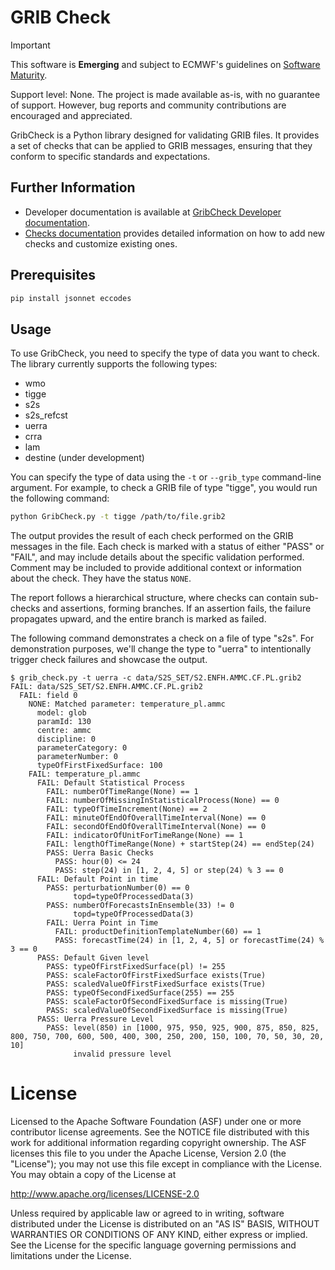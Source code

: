 # GRIB Check
> [!IMPORTANT]
> This software is **Emerging** and subject to ECMWF's guidelines on [Software Maturity](https://github.com/ecmwf/codex/raw/refs/heads/main/Project%20Maturity).
>
> Support level: None.
> The project is made available as-is, with no guarantee of support.
> However, bug reports and community contributions are encouraged and appreciated.

GribCheck is a Python library designed for validating GRIB files.
It provides a set of checks that can be applied to GRIB messages, ensuring that they conform to specific standards and expectations.

## Further Information
- Developer documentation is available at [GribCheck Developer documentation](./devdoc.md).
- [Checks documentation](./checkdocs.md) provides detailed information on how to add new checks and customize existing ones.

## Prerequisites
 ``` bash
pip install jsonnet eccodes
```

## Usage
To use GribCheck, you need to specify the type of data you want to check.
The library currently supports the following types:

- wmo
- tigge
- s2s
- s2s_refcst
- uerra
- crra
- lam
- destine (under development)

You can specify the type of data using the `-t` or `--grib_type` command-line argument.
For example, to check a GRIB file of type "tigge", you would run the following command:

``` bash
python GribCheck.py -t tigge /path/to/file.grib2
```

The output provides the result of each check performed on the GRIB messages in the file. 
Each check is marked with a status of either "PASS" or "FAIL", and may include details about the specific validation performed. 
Comment may be included to provide additional context or information about the check.
They have the status `NONE`.

The report follows a hierarchical structure, where checks can contain sub-checks and assertions, forming branches. If an assertion fails, the failure propagates upward, and the entire branch is marked as failed.

The following command demonstrates a check on a file of type "s2s". 
For demonstration purposes, we'll change the type to "uerra" to intentionally trigger check failures and showcase the output.

```
$ grib_check.py -t uerra -c data/S2S_SET/S2.ENFH.AMMC.CF.PL.grib2
FAIL: data/S2S_SET/S2.ENFH.AMMC.CF.PL.grib2
  FAIL: field 0
    NONE: Matched parameter: temperature_pl.ammc
      model: glob
      paramId: 130
      centre: ammc
      discipline: 0
      parameterCategory: 0
      parameterNumber: 0
      typeOfFirstFixedSurface: 100
    FAIL: temperature_pl.ammc
      FAIL: Default Statistical Process
        FAIL: numberOfTimeRange(None) == 1
        FAIL: numberOfMissingInStatisticalProcess(None) == 0
        FAIL: typeOfTimeIncrement(None) == 2
        FAIL: minuteOfEndOfOverallTimeInterval(None) == 0
        FAIL: secondOfEndOfOverallTimeInterval(None) == 0
        FAIL: indicatorOfUnitForTimeRange(None) == 1
        FAIL: lengthOfTimeRange(None) + startStep(24) == endStep(24)
        PASS: Uerra Basic Checks
          PASS: hour(0) <= 24
          PASS: step(24) in [1, 2, 4, 5] or step(24) % 3 == 0
      FAIL: Default Point in time
        PASS: perturbationNumber(0) == 0
              topd=typeOfProcessedData(3)
        PASS: numberOfForecastsInEnsemble(33) != 0
              topd=typeOfProcessedData(3)
        FAIL: Uerra Point in Time
          FAIL: productDefinitionTemplateNumber(60) == 1
          PASS: forecastTime(24) in [1, 2, 4, 5] or forecastTime(24) % 3 == 0
      PASS: Default Given level
        PASS: typeOfFirstFixedSurface(pl) != 255
        PASS: scaleFactorOfFirstFixedSurface exists(True)
        PASS: scaledValueOfFirstFixedSurface exists(True)
        PASS: typeOfSecondFixedSurface(255) == 255
        PASS: scaleFactorOfSecondFixedSurface is missing(True)
        PASS: scaledValueOfSecondFixedSurface is missing(True)
      PASS: Uerra Pressure Level
        PASS: level(850) in [1000, 975, 950, 925, 900, 875, 850, 825, 800, 750, 700, 600, 500, 400, 300, 250, 200, 150, 100, 70, 50, 30, 20, 10]
              invalid pressure level
```

# License
Licensed to the Apache Software Foundation (ASF) under one
or more contributor license agreements.  See the NOTICE file
distributed with this work for additional information
regarding copyright ownership.  The ASF licenses this file
to you under the Apache License, Version 2.0 (the
"License"); you may not use this file except in compliance
with the License.  You may obtain a copy of the License at

  http://www.apache.org/licenses/LICENSE-2.0

Unless required by applicable law or agreed to in writing,
software distributed under the License is distributed on an
"AS IS" BASIS, WITHOUT WARRANTIES OR CONDITIONS OF ANY
KIND, either express or implied.  See the License for the
specific language governing permissions and limitations
under the License.
